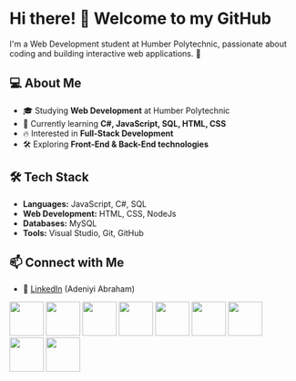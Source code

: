 # Hi there! 👋 Welcome to my GitHub  

I'm a Web Development student at Humber Polytechnic, passionate about coding and building interactive web applications. 🚀  

## 💻 About Me  
- 🎓 Studying **Web Development** at Humber Polytechnic  
- 🌱 Currently learning **C#, JavaScript, SQL, HTML, CSS**  
- 🔥 Interested in **Full-Stack Development**  
- 🛠️ Exploring **Front-End & Back-End technologies**  

## 🛠️ Tech Stack  
- **Languages:** JavaScript, C#, SQL  
- **Web Development:** HTML, CSS, NodeJs
- **Databases:** MySQL  
- **Tools:** Visual Studio, Git, GitHub  

## 📫 Connect with Me  
- 💼 [LinkedIn](https://www.linkedin.com/in/abraham-adeniyi/) (Adeniyi Abraham)  
<!--
- 📝 [Portfolio](#) (Add your portfolio link)  
-->

<img src="https://console.codeadam.ca/api/image/markdown" width="60"> <img src="https://console.codeadam.ca/api/image/github" width="60"> <img src="https://console.codeadam.ca/api/image/html" width="60"> <img src="https://console.codeadam.ca/api/image/css" width="60"> <img src="https://console.codeadam.ca/api/image/javascript" width="60"> <img src="https://console.codeadam.ca/api/image/git" width="60"> <img src="https://console.codeadam.ca/api/image/c#" width="60"> <img src="https://console.codeadam.ca/api/image/mysql" width="60"> <img src="https://console.codeadam.ca/api/image/nodejs" width="60">

<!--
**ABjnr/ABjnr** is a ✨ _special_ ✨ repository because its `README.md` (this file) appears on your GitHub profile.

Here are some ideas to get you started:

- 🔭 I’m currently working on ...
- 🌱 I’m currently learning ...
- 👯 I’m looking to collaborate on ...
- 🤔 I’m looking for help with ...
- 💬 Ask me about ...
- 📫 How to reach me: ...
- 😄 Pronouns: ...
- ⚡ Fun fact: ...
-->
